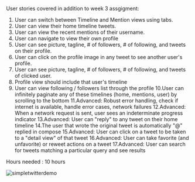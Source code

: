 User stories covered in addition to week 3 assgigment:

1. User can switch between Timeline and Mention views using tabs.
2. User can view their home timeline tweets.
3. User can view the recent mentions of their username.
4. User can navigate to view their own profile
5. User can see picture, tagline, # of followers, # of following, and tweets on their profile.
6. User can click on the profile image in any tweet to see another user's profile.
7. User can see picture, tagline, # of followers, # of following, and tweets of clicked user.
8. Profile view should include that user's timeline
9. User can view following / followers list through the profile
10.User can infinitely paginate any of these timelines (home, mentions, user) by scrolling to the bottom
11.Advanced: Robust error handling, check if internet is available, handle error cases, network failures
12.Advanced: When a network request is sent, user sees an indeterminate progress indicator
13.Advanced: User can "reply" to any tweet on their home timeline
14.The user that wrote the original tweet is automatically "@" replied in compose
15.Advanced: User can click on a tweet to be taken to a "detail view" of that tweet
16.Advanced: User can take favorite (and unfavorite) or reweet actions on a tweet
17.Advanced: User can search for tweets matching a particular query and see results


Hours needed : 10 hours

![simpletwitterdemo](https://cloud.githubusercontent.com/assets/2020366/6435915/53ddbf18-c0cd-11e4-8f24-ed323e9449bd.gif)
